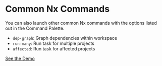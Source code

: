 &nbsp;

# Common Nx Commands

You can also launch other common Nx commands with the options listed out in the Command Palette.

- `dep-graph`: Graph dependencies within workspace
- `run-many`: Run task for multiple projects
- `affected`: Run task for affected projects

[See the Demo](https://youtu.be/v6Tso0lB6S4)
